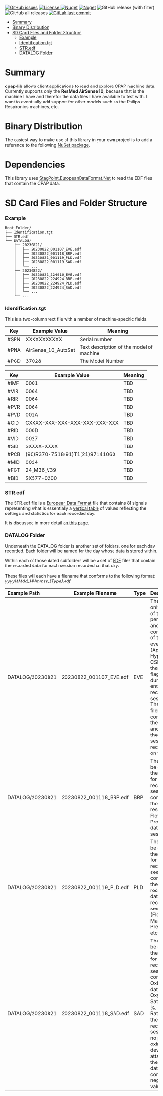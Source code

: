 [![GitHub issues](https://img.shields.io/github/issues/StagPoint/cpap-lib.svg)](https://GitHub.com/StagPoint/cpap-lib/issues/)
<a href="https://github.com/StagPoint/cpap-lib/blob/master/LICENSE">
<img src="https://img.shields.io/github/license/StagPoint/cpap-lib" alt="License"/>
</a>
[![Nuget](https://img.shields.io/nuget/v/cpap-lib)](https://www.nuget.org/packages/cpap-lib/)
[![Nuget](https://img.shields.io/nuget/dt/cpap-lib)](https://www.nuget.org/packages/cpap-lib/)
![GitHub release (with filter)](https://img.shields.io/github/v/release/StagPoint/cpap-lib)
![GitHub all releases](https://img.shields.io/github/downloads/StagPoint/cpap-lib/total)
[![GitLab last commit](https://badgen.net/github/last-commit/StagPoint/cpap-lib/)](https://github.com/StagPoint/cpap-lib/-/commits)

<!-- TOC -->
* [Summary](#summary)
* [Binary Distribution](#binary-distribution)
* [SD Card Files and Folder Structure](#sd-card-files-and-folder-structure)
    * [Example](#example)
    * [Identification.tgt](#identificationtgt)
    * [STR.edf](#stredf)
    * [DATALOG Folder](#datalog-folder)
<!-- TOC -->

# Summary

**cpap-lib** allows client applications to read and explore CPAP machine data. Currently supports only the **ResMed AirSense 10**, because that is the machine I have and therefor the data files I have available to test with. I want to eventually add support for other models such as the Philips Respironics machines, etc.

# Binary Distribution

The easiest way to make use of this library in your own project is to add a reference to the following [NuGet package](https://www.nuget.org/packages/cpap-lib/).

# Dependencies 

This library uses [StagPoint.EuropeanDataFormat.Net](https://github.com/StagPoint/StagPoint.EuropeanDataFormat.Net/) to read the EDF files that contain the CPAP data. 

# SD Card Files and Folder Structure

### Example
```
Root Folder/
├── Identification.tgt
├── STR.edf
└── DATALOG/
    ├── 20230821/
    │   ├── 20230822_001107_EVE.edf
    │   ├── 20230822_001118_BRP.edf
    │   ├── 20230822_001119_PLD.edf
    │   ├── 20230822_001119_SAD.edf
    │   └── ...
    ├── 20230822/
    │   ├── 20230822_224916_EVE.edf
    │   ├── 20230822_224924_BRP.edf
    │   ├── 20230822_224924_PLD.edf
    │   ├── 20230822_224924_SAD.edf
    │   └── ...
    └── ...
```

### Identification.tgt

This is a two-column text file with a number of machine-specific fields.

| Key  | Example Value       | Meaning                                  |
|------|---------------------|------------------------------------------|
| #SRN | XXXXXXXXXXX         | Serial number                            |
| #PNA | AirSense_10_AutoSet | Text description of the model of machine |
| #PCD | 37028               | The Model Number                         |

| Key  | Example Value                   | Meaning |
|------|---------------------------------|---------|
| #IMF | 0001                            | TBD     |
| #VIR | 0064                            | TBD     |
| #RIR | 0064                            | TBD     |
| #PVR | 0064                            | TBD     |
| #PVD | 001A                            | TBD     |
| #CID | CXXXX-XXX-XXX-XXX-XXX-XXX-XXX   | TBD     |
| #RID | 000D                            | TBD     |
| #VID | 0027                            | TBD     |
| #SID | SXXXX-XXXX                      | TBD     |
| #PCB | (90)R370-7518(91)T1(21)97141060 | TBD     |
| #MID | 0024                            | TBD     |
| #FGT | 24_M36_V39                      | TBD     |
| #BID | SX577-0200                      | TBD     |

### STR.edf

The STR.edf file is a [European Data Format](https://en.wikipedia.org/wiki/European_Data_Format) file that contains 81 signals representing what is essentially a [vertical table](https://en.wikipedia.org/wiki/Partition_(database)#Vertical_partitioning) of values reflecting the settings
and statistics for each recorded day.

It is discussed in more detail [on this page](STR_file_format.md).

### DATALOG Folder

Underneath the DATALOG folder is another set of folders, one for each day recorded. Each folder will be named for the day whose data is stored within.

Within each of those dated subfolders will be a set of [EDF](https://en.wikipedia.org/wiki/European_Data_Format) files that contain the recorded data for each session recorded on that day.<br/>
<br/>These files will each have a filename that conforms to the following format: *yyyyMMdd_HHmmss_[Type].edf*

| Example Path     | Example Filename        | Type | Description                                                                                                                                                                                                                                               |
|:-----------------|-------------------------|------|-----------------------------------------------------------------------------------------------------------------------------------------------------------------------------------------------------------------------------------------------------------|
| DATALOG/20230821 | 20230822_001107_EVE.edf | EVE  | There will only be one of these per folder, and it contains all of the events (Apnea, Hypopnea, CSR, etc) that were flagged during the entire day's recording sessions. The filename contains the date and time of the first session recorded on this day |
| DATALOG/20230821 | 20230822_001118_BRP.edf | BRP  | There will be one of these files for every recorded session. It contains the high-resolution Flow and Pressure data for the session.                                                                                                                      |
| DATALOG/20230821 | 20230822_001119_PLD.edf | PLD  | There will be one of these files for every recorded session. It contains the low-resolution data for the recording session (Flow Limit, Mask Pressure, etc)                                                                                               |
| DATALOG/20230821 | 20230822_001118_SAD.edf | SAD  | There will be one of these files for every recorded session. It contains Oximetry data (Blood Oxygen Saturation %, Pulse Rate) for the recorded session. If no pulse oximeter device is attached, the signal data will contain negative values.           |




